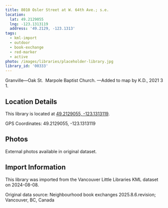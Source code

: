 ```yaml
---
title: 8010 Osler Street at W. 64th Ave.; s.e.
location:
  lat: 49.2129055
  lng: -123.1313119
  address: '49.2129, -123.1313'
tags:
  - kml-import
  - outdoor
  - book-exchange
  - red-marker
  - active
photo: /images/libraries/placeholder-library.jpg
library_id: '00333'
---
```

Granville—Oak St.  Marpole Baptist Church.
—Added to map by K.D., 2021 3 1.

## Location Details

This library is located at [49.2129055, -123.1313119](https://www.google.com/maps?q=49.2129055,-123.1313119).

GPS Coordinates: 49.2129055, -123.1313119

## Photos

External photos available in original dataset.

## Import Information

This library was imported from the Vancouver Little Libraries KML dataset on 2024-08-08.

Original data source: Neighbourhood book exchanges 2025.8.6.revision; Vancouver, BC, Canada
